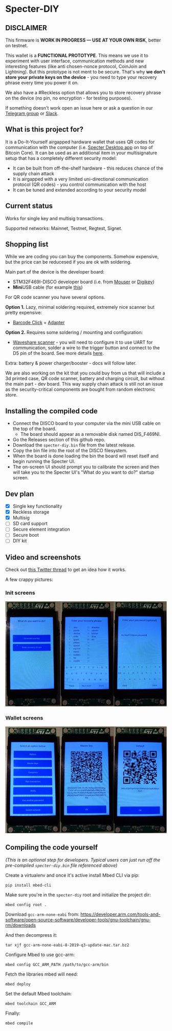 # Specter-DIY

## DISCLAIMER

This firmware is **WORK IN PROGRESS — USE AT YOUR OWN RISK**, better on testnet. 

This wallet is a **FUNCTIONAL PROTOTYPE**. This means we use it to experiment with user interface, communication methods and new interesting features (like anti chosen-nonce protocol, CoinJoin and Lightning). But this prototype is not ment to be secure. That's why **we don't store your private keys on the device** - you need to type your recovery phrase every time you power it on.

We also have a #Reckless option that allows you to store recovery phrase on the device (no pin, no encryption - for testing purposes).

If something doesn't work open an issue here or ask a question in our [Telegram group](https://t.me/spectersupport) or [Slack](https://join.slack.com/t/spectersupport/shared_invite/enQtNzY4MTQ2MTg0NDY1LWQzMGMzMTk2MWE2YmVmNzE3ODgxODIxNWRlMzJjZTZlMDBlMjA5YzVhZjQ0NzJlNmE0N2Q4MzE0ZGJiNjM4NTY).

## What is this project for?

It is a Do-It-Yourself airgapped hardware wallet that uses QR codes for communication with the computer (i.e. [Specter Desktop app](https://github.com/cryptoadvance/specter-desktop) on top of Bitcoin Core). It can be used as an additional item in your multisignature setup that has a completely different security model:

- It can be built from off-the-shelf hardware - this reduces chance of the supply chain attack
- It is airgapped with a very limited uni-directional communication protocol (QR codes) - you control communication with the host
- It can be tuned and extended according to your security model

## Current status

Works for single key and multisig transactions.

Supported networks: Mainnet, Testnet, Regtest, Signet.

## Shopping list

While we are coding you can buy the components. Somehow expensive, but the price can be reducesed if you are ok with soldering.

Main part of the device is the developer board:

- STM32F469I-DISCO developer board (i.e. from [Mouser](https://eu.mouser.com/ProductDetail/STMicroelectronics/STM32F469I-DISCO?qs=kWQV1gtkNndotCjy2DKZ4w==) or [Digikey](https://www.digikey.com/product-detail/en/stmicroelectronics/STM32F469I-DISCO/497-15990-ND/5428811))
- **Mini**USB cable (for example [this](https://eu.mouser.com/ProductDetail/Omron-Automation-and-Safety/USB-MINIUSB?qs=sGAEpiMZZMt93J8DTi5DC6y9EQiX1Vkv))

For QR code scanner you have several options.

**Option 1.** Lazy, minimal soldering required, extremely nice scanner but pretty expensive:

- [Barcode Click](https://www.mikroe.com/barcode-click) + [Adapter](https://www.mikroe.com/arduino-uno-click-shield)

**Option 2.** Requires some soldering / mounting and configuration:

- [Waveshare scanner](https://www.waveshare.com/barcode-scanner-module.htm) - you will need to configure it to use UART for communication, solder a wire to the trigger button and connect to the D5 pin of the board. See more details [here](docs/waveshare.md).

Extra: battery & power charger/booster - docs will follow later.

We are also working on the kit that you could buy from us that will include a 3d printed case, QR code scanner, battery and charging circuit, but without the main part - dev board. This way supply chain attack is still not an issue as the security-critical components are bought from random electronic store.

## Installing the compiled code
* Connect the DISCO board to your computer via the mini USB cable on the top of the board.
    * The board should appear as a removable disk named DIS_F469NI.
* Go the Releases section of this github repo.
* Download the `specter-diy.bin` file from the latest release.
* Copy the bin file into the root of the DISCO filesystem.
* When the board is done loading the bin the board will reset itself and begin running the Specter UI.
* The on-screen UI should prompt you to calibrate the screen and then will take you to the Specter UI's "What do you want to do?" startup screen.


## Dev plan

- [x] Single key functionality
- [x] Reckless storage
- [x] Multisig
- [ ] SD card support
- [ ] Secure element integration
- [ ] Secure boot
- [ ] DIY kit

## Video and screenshots

Check out [this Twitter thread](https://twitter.com/StepanSnigirev/status/1168923849699876881) to get an idea how it works.

A few crappy pictures:

### Init screens

![](./docs/pictures/init.jpg)

### Wallet screens

![](./docs/pictures/wallet.jpg)


## Compiling the code yourself
_(This is an optional step for developers. Typical users can just run off the pre-compiled `specter-diy.bin` file referenced above)_

Create a virtualenv and once it's active install Mbed CLI via pip:
```
pip install mbed-cli
```

Make sure you're in the `specter-diy` root and initialize the project dir:
```
mbed config root .
```

Download `gcc-arm-none-eabi` from: https://developer.arm.com/tools-and-software/open-source-software/developer-tools/gnu-toolchain/gnu-rm/downloads

And then decompress it:
```
tar xjf gcc-arm-none-eabi-8-2019-q3-update-mac.tar.bz2
```

Configure Mbed to use gcc-arm:
```
mbed config GCC_ARM_PATH /path/to/gcc-arm/bin
```

Fetch the libraries mbed will need:
```
mbed deploy
```

Set the default Mbed toolchain:
```
mbed toolchain GCC_ARM
```

Finally:
```
mbed compile
```
